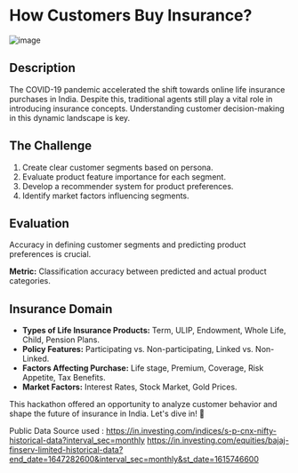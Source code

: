 # How Customers Buy Insurance?

![image](https://github.com/namiaaaaa/Bajaj-Allianz-Life-insurance/assets/29650102/4ef82301-9439-4083-8f1d-49567e9e4891)


## Description
The COVID-19 pandemic accelerated the shift towards online life insurance purchases in India. Despite this, traditional agents still play a vital role in introducing insurance concepts. Understanding customer decision-making in this dynamic landscape is key.

## The Challenge
1. Create clear customer segments based on persona.
2. Evaluate product feature importance for each segment.
3. Develop a recommender system for product preferences.
4. Identify market factors influencing segments.

## Evaluation
Accuracy in defining customer segments and predicting product preferences is crucial.

**Metric:** Classification accuracy between predicted and actual product categories.

## Insurance Domain
- **Types of Life Insurance Products:** Term, ULIP, Endowment, Whole Life, Child, Pension Plans.
- **Policy Features:** Participating vs. Non-participating, Linked vs. Non-Linked.
- **Factors Affecting Purchase:** Life stage, Premium, Coverage, Risk Appetite, Tax Benefits.
- **Market Factors:** Interest Rates, Stock Market, Gold Prices.

This hackathon offered an opportunity to analyze customer behavior and shape the future of insurance in India. Let's dive in! 🚀

Public Data Source used : https://in.investing.com/indices/s-p-cnx-nifty-historical-data?interval_sec=monthly
https://in.investing.com/equities/bajaj-finserv-limited-historical-data?end_date=1647282600&interval_sec=monthly&st_date=1615746600
